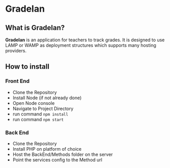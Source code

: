 # GradeIan

## What is GradeIan?
**GradeIan** is an application for teachers to track grades. It is designed to use LAMP or WAMP as deployment structures which supports many hosting providers.

## How to install

### Front End
* Clone the Repository
* Install Node (if not already done)
* Open Node console
* Navigate to Project Directory
* run command `npm install`
* run command `npm start`

### Back End
* Clone the Repository
* Install PHP on platform of choice
* Host the BackEnd/Methods folder on the server
* Point the services config to the Method url
